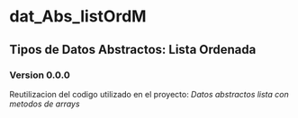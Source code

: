 # dat_Abs_listOrdM  
## Tipos de Datos Abstractos: Lista Ordenada  

### Version 0.0.0  
Reutilizacion del codigo utilizado en el proyecto: *Datos abstractos lista con metodos de arrays*